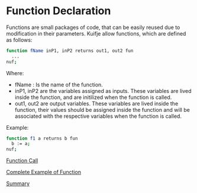 # Function Declaration

Functions are small packages of code, that can be easily reused due to modification in their parameters.
Kuifje allow functions, which are defined as follows:
```sh
function fName inP1, inP2 returns out1, out2 fun
  ...
nuf;
```
Where:
- fName : Is the name of the function.
- inP1, inP2 are the variables assigned as inputs.
  These variables are lived inside the function, and are initilized when the function is called.
- out1, out2 are output variables.
  These variables are lived inside the function, their values should be assigned inside the function and will be
  associated with the respective variables when the function is called.

Example:
```sh
function f1 a returns b fun
  b := a;
nuf;
```

[Function Call](https://github.com/gleisonsdm/Kuifje-Documentation/blob/main/Chapter%2006/Function%20Call.md)

[Complete Example of Function](https://github.com/gleisonsdm/Kuifje-Documentation/blob/main/Chapter%2006/Function%20Complete.md)

[Summary](https://github.com/gleisonsdm/Kuifje-Documentation)
